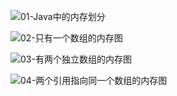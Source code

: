 ![01-Java中的内存划分](https://gitee.com/gghworld/images/raw/master/img/01-Java中的内存划分.png)

![02-只有一个数组的内存图](https://gitee.com/gghworld/images/raw/master/img/02-只有一个数组的内存图.png)

![03-有两个独立数组的内存图](https://gitee.com/gghworld/images/raw/master/img/03-有两个独立数组的内存图.png)

![04-两个引用指向同一个数组的内存图](https://gitee.com/gghworld/images/raw/master/img/04-两个引用指向同一个数组的内存图.png)